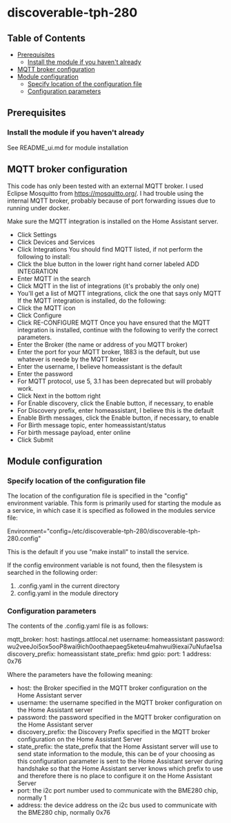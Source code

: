 # discoverable-tph-280

<!-- START doctoc generated TOC please keep comment here to allow auto update -->
<!-- DON'T EDIT THIS SECTION, INSTEAD RE-RUN doctoc TO UPDATE -->
## Table of Contents

- [Prerequisites](#prerequisites)
  - [Install the module if you haven't already](#install-the-module-if-you-havent-already)
- [MQTT broker configuration](#mqtt-broker-configuration)
- [Module configuration](#module-configuration)
  - [Specify location of the configuration file](#specify-location-of-the-configuration-file)
  - [Configuration parameters](#configuration-parameters)

<!-- END doctoc generated TOC please keep comment here to allow auto update -->


## Prerequisites

### Install the module if you haven't already

See README_ui.md for module installation

## MQTT broker configuration

This code has only been tested with an external MQTT broker. I used Eclipse Mosquitto from https://mosquitto.org/. I had trouble using the internal MQTT broker, probably because of port forwarding issues due to running under docker.

Make sure the MQTT integration is installed on the Home Assistant server.
- Click Settings
- Click Devices and Services
- Click Integrations
You should find MQTT listed, if not perform the following to install:
- Click the blue button in the lower right hand corner labeled ADD INTEGRATION
- Enter MQTT in the search
- Click MQTT in the list of integrations (it's probably the only one)
- You'll get a list of MQTT integrations, click the one that says only MQTT
If the MQTT integration is installed, do the following:
- Click the MQTT icon
- Click Configure
- Click RE-CONFIGURE MQTT
Once you have ensured that the MQTT integration is installed, continue with the following to verify the correct parameters.
- Enter the Broker (the name or address of you MQTT broker)
- Enter the port for your MQTT broker, 1883 is the default, but use whatever is neede by the MQTT broker
- Enter the username, I believe homeassistant is the default
- Enter the password
- For MQTT protocol, use 5, 3.1 has been deprecated but will probably work.
- Click Next in the bottom right
- For Enable discovery, click the Enable button, if necessary, to enable
- For Discovery prefix, enter homeassistant, I believe this is the default
- Enable Birth messages, click the Enable button, if necessary, to enable
- For Birth message topic, enter homeassistant/status
- For birth message payload, enter online
- Click Submit

## Module configuration

### Specify location of the configuration file

The location of the configuration file is specified in the "config" environment variable. This form is primarily used for starting the module as a service, in which case it is specified as followed in the modules service file:

Environment="config=/etc/discoverable-tph-280/discoverable-tph-280.config"

This is the default if you use "make install" to install the service.

If the config environment variable is not found, then the filesystem is searched in the following order:

1. .config.yaml in the current directory
2. config.yaml in the module directory

### Configuration parameters

The contents of the .config.yaml file is as follows:

mqtt_broker:
  host: hastings.attlocal.net
  username: homeassistant
  password: wu2veeJoi5ox5ooP8wai9ich0oothaepaeg5keteu4mahwui9iexai7uNufae1sa
  discovery_prefix: homeassistant
  state_prefix: hmd
gpio:
  port: 1
  address: 0x76

Where the parameters have the following meaning:

- host: the Broker specified in the MQTT broker configuration on the Home Assistant server
- username: the username specified in the MQTT broker configuration on the Home Assistant server
- password: the password specified in the MQTT broker configuration on the Home Assistant server
- discovery_prefix: the Discovery Prefix specified in the MQTT broker configuration on the Home Assistant Server
- state_prefix: the state_prefix that the Home Assistant server will use to send state information to the module, this can be of your choosing as this configuration parameter is sent to the Home Assistant server during handshake so that the Home Assistant server knows which prefix to use and therefore there is no place to configure it on the Home Assistant Server
- port: the i2c port number used to communicate with the BME280 chip, normally 1
- address: the device address on the i2c bus used to communicate with the BME280 chip, normally 0x76
